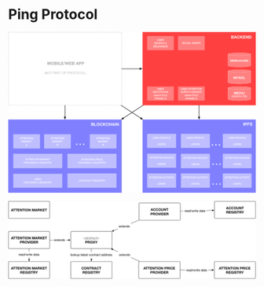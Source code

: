 # Ping Protocol

![Protocol Architecture](images/protocol_architecture.png)

![Protocol Contracts](images/protocol_contracts.png)